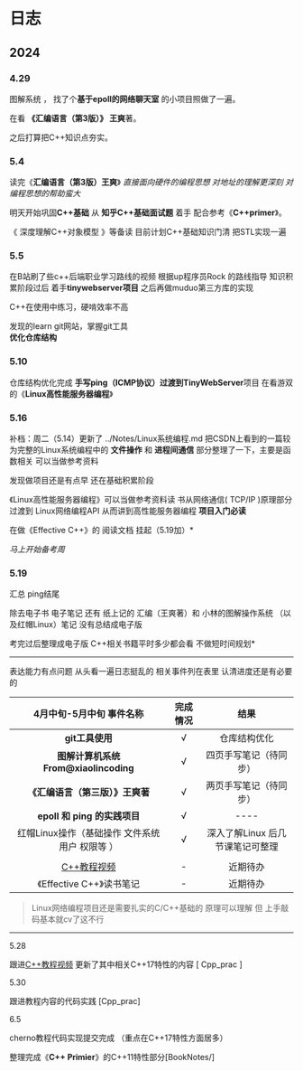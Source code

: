 # 日志

## 2024

### 4.29  

图解系统  ， 找了个**基于epoll的网络聊天室** 的小项目照做了一遍。

在看 **《汇编语言（第3版）》 王爽**著。

之后打算把C++知识点夯实。

### 5.4 

读完《**汇编语言（第3版）王爽**》      *直接面向硬件的编程思想  对地址的理解更深刻  对编程思想的帮助蛮大*

明天开始巩固**C++基础**   从 **知乎C++基础面试题** 着手  配合参考《**C++primer**》。  

《 深度理解C++对象模型 》等备读  目前计划C++基础知识门清 把STL实现一遍  

### 5.5

在B站刷了些c++后端职业学习路线的视频 
根据up程序员Rock 的路线指导
知识积累阶段过后  着手**tinywebserver项目**
之后再做muduo第三方库的实现

C++在使用中练习，硬啃效率不高

发现的learn git网站，掌握git工具  
**优化仓库结构**

### 5.10

仓库结构优化完成 
**手写ping（ICMP协议）**过渡到**TinyWebServer**项目
在看游双的《**Linux高性能服务器编程**》

### 5.16

补档：周二（5.14）更新了 ../Notes/Linux系统编程.md  把CSDN上看到的一篇较为完整的Linux系统编程中的 **文件操作** 和 **进程间通信** 部分整理了一下，主要是函数相关 可以当做参考资料

发现做项目还是有点早  还在基础积累阶段  

《Linux高性能服务器编程》可以当做参考资料读 书从网络通信( TCP/IP )原理部分 过渡到 Linux网络编程API 从而讲到高性能服务器编程  **项目入门必读**

在做《Effective C++》的 阅读文档     挂起（5.19加）*

*马上开始备考周*

### 5.19

汇总    ping结尾

除去电子书 电子笔记 还有 纸上记的 汇编（王爽著）和 小林的图解操作系统 （以及红帽Linux）笔记 没有总结成电子版  

考完过后整理成电子版   C++相关书籍平时多少都会看 不做短时间规划*  

------

表达能力有点问题 从头看一遍日志挺乱的  相关事件列在表里  认清进度还是有必要的

|                  4月中旬-5月中旬  事件名称                   | 完成情况 |               结果               |
| :----------------------------------------------------------: | :------: | :------------------------------: |
|                       **git工具使用**                        |    √     |           仓库结构优化           |
|             **图解计算机系统From@xiaolincoding**             |    √     |      四页手写笔记（待同步）      |
|               **《汇编语言（第三版）》王爽著**               |    √     |      两页手写笔记（待同步）      |
|                 **epoll 和 ping 的实践项目**                 |    √     |               ----               |
|       红帽Linux操作（基础操作 文件系统 用户 权限等 ）        |    √     | 深入了解Linux 后几节课笔记可整理 |
|                                                              |          |                                  |
| [C++教程视频](https://www.bilibili.com/video/BV1oD4y1h7S3?p=5&vd_source=e0d89b071b177d90b62777f66eae423c) |    -     |             近期待办             |
|                  《Effective C++》读书笔记                   |    -     |             近期待办             |

> Linux网络编程项目还是需要扎实的C/C++基础的  原理可以理解 但 上手敲码基本就cv了这不行

------

5.28 

跟进[C++教程视频](https://www.bilibili.com/video/BV1oD4y1h7S3?p=82&spm_id_from=pageDriver&vd_source=e0d89b071b177d90b62777f66eae423c) 更新了其中相关C++17特性的内容 [ Cpp_prac ]

5.30

跟进教程内容的代码实践 [Cpp_prac]

6.5

cherno教程代码实现提交完成 （重点在C++17特性方面居多）

整理完成《**C++ Primier**》的C++11特性部分[BookNotes/]
